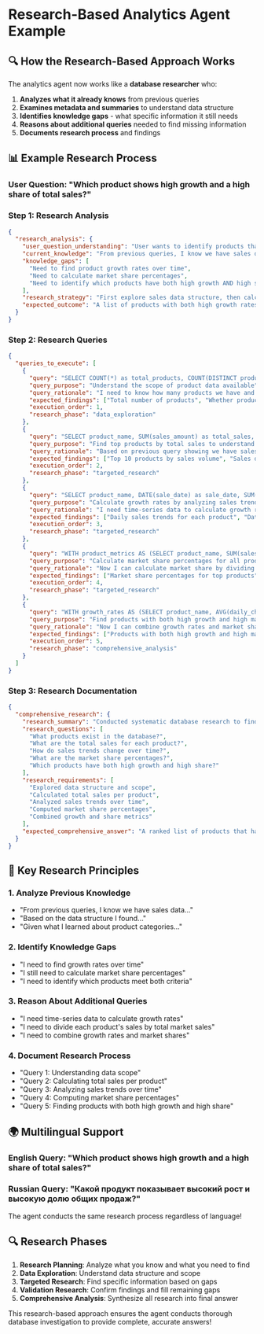 # Research-Based Analytics Agent Example

## 🔍 How the Research-Based Approach Works

The analytics agent now works like a **database researcher** who:

1. **Analyzes what it already knows** from previous queries
2. **Examines metadata and summaries** to understand data structure
3. **Identifies knowledge gaps** - what specific information it still needs
4. **Reasons about additional queries** needed to find missing information
5. **Documents research process** and findings

## 📊 Example Research Process

### **User Question**: "Which product shows high growth and a high share of total sales?"

### **Step 1: Research Analysis**
```json
{
  "research_analysis": {
    "user_question_understanding": "User wants to identify products that have both high growth rates and high market share",
    "current_knowledge": "From previous queries, I know we have sales data with product information, but I need to find growth rates and market share calculations",
    "knowledge_gaps": [
      "Need to find product growth rates over time",
      "Need to calculate market share percentages",
      "Need to identify which products have both high growth AND high share"
    ],
    "research_strategy": "First explore sales data structure, then calculate growth rates and market shares, finally identify products meeting both criteria",
    "expected_outcome": "A list of products with both high growth rates and high market share, with supporting data"
  }
}
```

### **Step 2: Research Queries**
```json
{
  "queries_to_execute": [
    {
      "query": "SELECT COUNT(*) as total_products, COUNT(DISTINCT product_name) as unique_products FROM sales_data",
      "query_purpose": "Understand the scope of product data available",
      "query_rationale": "I need to know how many products we have and if there are duplicates before calculating growth and share",
      "expected_findings": ["Total number of products", "Whether product names are unique"],
      "execution_order": 1,
      "research_phase": "data_exploration"
    },
    {
      "query": "SELECT product_name, SUM(sales_amount) as total_sales, COUNT(*) as sales_count FROM sales_data GROUP BY product_name ORDER BY total_sales DESC LIMIT 10",
      "query_purpose": "Find top products by total sales to understand market share",
      "query_rationale": "Based on previous query showing we have sales data, I need to calculate total sales per product to determine market share",
      "expected_findings": ["Top 10 products by sales volume", "Sales distribution across products"],
      "execution_order": 2,
      "research_phase": "targeted_research"
    },
    {
      "query": "SELECT product_name, DATE(sale_date) as sale_date, SUM(sales_amount) as daily_sales FROM sales_data WHERE sale_date >= date('now', '-90 days') GROUP BY product_name, DATE(sale_date) ORDER BY product_name, sale_date",
      "query_purpose": "Calculate growth rates by analyzing sales trends over time",
      "query_rationale": "I need time-series data to calculate growth rates. Using last 90 days to get meaningful trend data",
      "expected_findings": ["Daily sales trends for each product", "Data to calculate growth rates"],
      "execution_order": 3,
      "research_phase": "targeted_research"
    },
    {
      "query": "WITH product_metrics AS (SELECT product_name, SUM(sales_amount) as total_sales, (SELECT SUM(sales_amount) FROM sales_data) as market_total FROM sales_data GROUP BY product_name) SELECT product_name, total_sales, ROUND((total_sales * 100.0 / market_total), 2) as market_share FROM product_metrics ORDER BY market_share DESC LIMIT 10",
      "query_purpose": "Calculate market share percentages for all products",
      "query_rationale": "Now I can calculate market share by dividing each product's sales by total market sales",
      "expected_findings": ["Market share percentages for top products", "Products with highest market share"],
      "execution_order": 4,
      "research_phase": "targeted_research"
    },
    {
      "query": "WITH growth_rates AS (SELECT product_name, AVG(daily_change) as avg_growth FROM (SELECT product_name, (daily_sales - LAG(daily_sales) OVER (PARTITION BY product_name ORDER BY sale_date)) as daily_change FROM (SELECT product_name, DATE(sale_date) as sale_date, SUM(sales_amount) as daily_sales FROM sales_data WHERE sale_date >= date('now', '-30 days') GROUP BY product_name, DATE(sale_date))) WHERE daily_change IS NOT NULL GROUP BY product_name), market_shares AS (SELECT product_name, ROUND((total_sales * 100.0 / (SELECT SUM(sales_amount) FROM sales_data)), 2) as market_share FROM (SELECT product_name, SUM(sales_amount) as total_sales FROM sales_data GROUP BY product_name)) SELECT g.product_name, g.avg_growth, m.market_share FROM growth_rates g JOIN market_shares m ON g.product_name = m.product_name WHERE g.avg_growth > 0 AND m.market_share > 5 ORDER BY g.avg_growth DESC, m.market_share DESC",
      "query_purpose": "Find products with both high growth and high market share",
      "query_rationale": "Now I can combine growth rates and market shares to find products meeting both criteria - high growth (>0) and high market share (>5%)",
      "expected_findings": ["Products with both high growth and high market share", "Final answer to user's question"],
      "execution_order": 5,
      "research_phase": "comprehensive_analysis"
    }
  ]
}
```

### **Step 3: Research Documentation**
```json
{
  "comprehensive_research": {
    "research_summary": "Conducted systematic database research to find products with both high growth and high market share",
    "research_questions": [
      "What products exist in the database?",
      "What are the total sales for each product?",
      "How do sales trends change over time?",
      "What are the market share percentages?",
      "Which products have both high growth and high share?"
    ],
    "research_requirements": [
      "Explored data structure and scope",
      "Calculated total sales per product",
      "Analyzed sales trends over time",
      "Computed market share percentages",
      "Combined growth and share metrics"
    ],
    "expected_comprehensive_answer": "A ranked list of products that have both high growth rates and high market share, with supporting metrics and trends"
  }
}
```

## 🎯 Key Research Principles

### **1. Analyze Previous Knowledge**
- "From previous queries, I know we have sales data..."
- "Based on the data structure I found..."
- "Given what I learned about product categories..."

### **2. Identify Knowledge Gaps**
- "I need to find growth rates over time"
- "I still need to calculate market share percentages"
- "I need to identify which products meet both criteria"

### **3. Reason About Additional Queries**
- "I need time-series data to calculate growth rates"
- "I need to divide each product's sales by total market sales"
- "I need to combine growth rates and market shares"

### **4. Document Research Process**
- "Query 1: Understanding data scope"
- "Query 2: Calculating total sales per product"
- "Query 3: Analyzing sales trends over time"
- "Query 4: Computing market share percentages"
- "Query 5: Finding products with both high growth and high share"

## 🌍 Multilingual Support

### **English Query**: "Which product shows high growth and a high share of total sales?"
### **Russian Query**: "Какой продукт показывает высокий рост и высокую долю общих продаж?"

The agent conducts the same research process regardless of language!

## 🔍 Research Phases

1. **Research Planning**: Analyze what you know and what you need to find
2. **Data Exploration**: Understand data structure and scope
3. **Targeted Research**: Find specific information based on gaps
4. **Validation Research**: Confirm findings and fill remaining gaps
5. **Comprehensive Analysis**: Synthesize all research into final answer

This research-based approach ensures the agent conducts thorough database investigation to provide complete, accurate answers! 